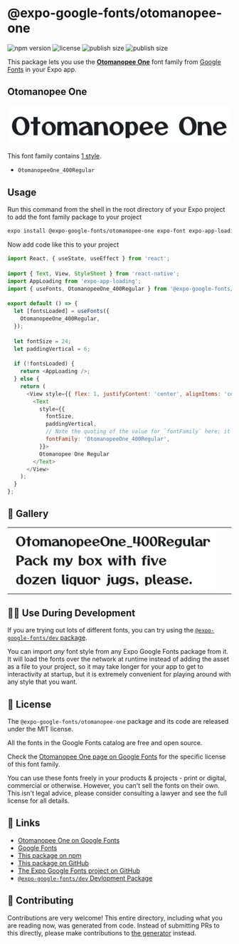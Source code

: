 # @expo-google-fonts/otomanopee-one

![npm version](https://flat.badgen.net/npm/v/@expo-google-fonts/otomanopee-one)
![license](https://flat.badgen.net/github/license/expo/google-fonts)
![publish size](https://flat.badgen.net/packagephobia/install/@expo-google-fonts/otomanopee-one)
![publish size](https://flat.badgen.net/packagephobia/publish/@expo-google-fonts/otomanopee-one)

This package lets you use the [**Otomanopee One**](https://fonts.google.com/specimen/Otomanopee+One) font family from [Google Fonts](https://fonts.google.com/) in your Expo app.

## Otomanopee One

![Otomanopee One](./font-family.png)

This font family contains [1 style](#-gallery).

- `OtomanopeeOne_400Regular`

## Usage

Run this command from the shell in the root directory of your Expo project to add the font family package to your project
```sh
expo install @expo-google-fonts/otomanopee-one expo-font expo-app-loading
```

Now add code like this to your project
```js
import React, { useState, useEffect } from 'react';

import { Text, View, StyleSheet } from 'react-native';
import AppLoading from 'expo-app-loading';
import { useFonts, OtomanopeeOne_400Regular } from '@expo-google-fonts/otomanopee-one';

export default () => {
  let [fontsLoaded] = useFonts({
    OtomanopeeOne_400Regular,
  });

  let fontSize = 24;
  let paddingVertical = 6;

  if (!fontsLoaded) {
    return <AppLoading />;
  } else {
    return (
      <View style={{ flex: 1, justifyContent: 'center', alignItems: 'center' }}>
        <Text
          style={{
            fontSize,
            paddingVertical,
            // Note the quoting of the value for `fontFamily` here; it expects a string!
            fontFamily: 'OtomanopeeOne_400Regular',
          }}>
          Otomanopee One Regular
        </Text>
      </View>
    );
  }
};

```

## 🔡 Gallery


||||
|-|-|-|
|![OtomanopeeOne_400Regular](./OtomanopeeOne_400Regular.ttf.png)||||


## 👩‍💻 Use During Development

If you are trying out lots of different fonts, you can try using the [`@expo-google-fonts/dev` package](https://github.com/expo/google-fonts/tree/master/font-packages/dev#readme).

You can import *any* font style from any Expo Google Fonts package from it. It will load the fonts
over the network at runtime instead of adding the asset as a file to your project, so it may take longer
for your app to get to interactivity at startup, but it is extremely convenient
for playing around with any style that you want.

## 📖 License

The `@expo-google-fonts/otomanopee-one` package and its code are released under the MIT license.

All the fonts in the Google Fonts catalog are free and open source.

Check the [Otomanopee One page on Google Fonts](https://fonts.google.com/specimen/Otomanopee+One) for the specific license of this font family.

You can use these fonts freely in your products & projects - print or digital, commercial or otherwise. However, you can't sell the fonts on their own. This isn't legal advice, please consider consulting a lawyer and see the full license for all details.

## 🔗 Links

- [Otomanopee One on Google Fonts](https://fonts.google.com/specimen/Otomanopee+One)
- [Google Fonts](https://fonts.google.com/)
- [This package on npm](https://www.npmjs.com/package/@expo-google-fonts/otomanopee-one)
- [This package on GitHub](https://github.com/expo/google-fonts/tree/master/font-packages/otomanopee-one)
- [The Expo Google Fonts project on GitHub](https://github.com/expo/google-fonts)
- [`@expo-google-fonts/dev` Devlopment Package](https://github.com/expo/google-fonts/tree/master/font-packages/dev)

## 🤝 Contributing

Contributions are very welcome! This entire directory, including what you are reading now, was generated from code. Instead of submitting PRs to this directly, please make contributions to [the generator](https://github.com/expo/google-fonts/tree/master/packages/generator) instead.
